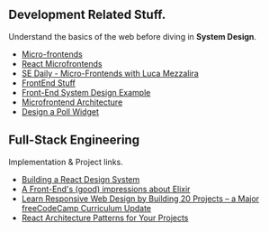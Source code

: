 ## Development Related Stuff.

Understand the basics of the web before diving in **System Design**. 

- [Micro-frontends](https://www.youtube.com/watch?v=lKKsjpH09dU)
- [React Microfrontends](https://blog.bitsrc.io/how-to-develop-microfrontends-using-react-step-by-step-guide-47ebb479cacd)
- [SE Daily - Micro-Frontends with Luca Mezzalira](https://softwareengineeringdaily.com/2022/02/14/micro-frontends-with-luca-mezzalira/)
- [FrontEnd Stuff](https://www.youtube.com/c/JackHerrington/playlists)
- [Front-End System Design Example](https://www.youtube.com/watch?v=LEaiGjffLEs)
- [Microfrontend Architecture](https://www.youtube.com/watch?v=BuRB3djraeM)
- [Design a Poll Widget](https://www.youtube.com/watch?v=lO6GyCvbDm8)

## Full-Stack Engineering 

Implementation & Project links.

- [Building a React Design System](https://blog.bitsrc.io/building-a-react-component-design-system-8b643bb8922b)
- [A Front-End's (good) impressions about Elixir](https://medium.com/inside-sumup/a-front-ends-good-impressions-about-elixir-68f8983d8ab)
- [Learn Responsive Web Design by Building 20 Projects – a Major freeCodeCamp Curriculum Update](https://www.freecodecamp.org/news/responsive-web-design-certification-redesigned/)
- [React Architecture Patterns for Your Projects](https://blog.openreplay.com/react-architecture-patterns-for-your-projects)
